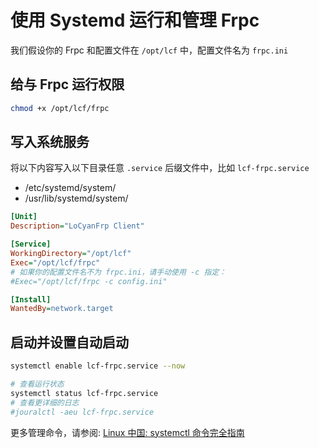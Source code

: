 # 使用 Systemd 运行和管理 Frpc

我们假设你的 Frpc 和配置文件在 `/opt/lcf` 中，配置文件名为 `frpc.ini`

## 给与 Frpc 运行权限

```sh
chmod +x /opt/lcf/frpc
```

## 写入系统服务

将以下内容写入以下目录任意 `.service` 后缀文件中，比如 `lcf-frpc.service`

- /etc/systemd/system/
- /usr/lib/systemd/system/

```ini
[Unit]
Description="LoCyanFrp Client"

[Service]
WorkingDirectory="/opt/lcf"
Exec="/opt/lcf/frpc"
# 如果你的配置文件名不为 frpc.ini，请手动使用 -c 指定：
#Exec="/opt/lcf/frpc -c config.ini"

[Install]
WantedBy=network.target
```

## 启动并设置自动启动

```sh
systemctl enable lcf-frpc.service --now

# 查看运行状态
systemctl status lcf-frpc.service
# 查看更详细的日志
#jouralctl -aeu lcf-frpc.service
```

更多管理命令，请参阅: [Linux 中国: systemctl 命令完全指南](https://linux.cn/article-5926-1.html)
